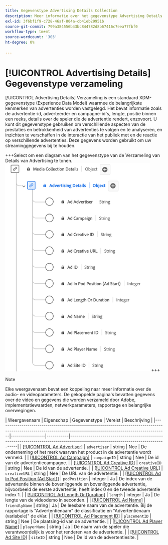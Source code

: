 ```yaml
---
title: Gegevenstype Advertising Details Collection
description: Meer informatie over het gegevenstype Advertising Details Collection Experience Data Model (XDM).
exl-id: 3f6bf1f9-c728-46af-804a-cb41eb29951b
source-git-commit: 799a384556b43bc844782d8b67416c7eea77fbf0
workflow-type: tm+mt
source-wordcount: '303'
ht-degree: 0%

---
```


# [!UICONTROL Advertising Details] Gegevenstype verzameling

[!UICONTROL Advertising Details] Verzameling is een standaard XDM-gegevenstype (Experience Data Model) waarmee de belangrijkste kenmerken van advertenties worden vastgelegd. Het bevat informatie zoals de advertentie-id, adverteerder en campagne-id&#39;s, lengte, positie binnen een reeks, details over de speler die de advertentie rendert, enzovoort. U kunt dit gegevenstype gebruiken om verschillende aspecten van de prestaties en betrokkenheid van advertenties te volgen en te analyseren, en inzichten te verschaffen in de interactie van het publiek met en de reactie op verschillende advertenties. Deze gegevens worden gebruikt om uw streaminggegevens bij te houden.

+++Select om een diagram van het gegevenstype van de Verzameling van Details van Advertising te tonen.
![ A diagram van het gegevenstype van de Inzameling van de Details van Advertising.](../images/data-types/advertising-details-collection.png)
+++

>[!NOTE]
>
>Elke weergavenaam bevat een koppeling naar meer informatie over de audio- en videoparameters. De gekoppelde pagina&#39;s bevatten gegevens over de video en gegevens die worden verzameld door Adobe, implementatiewaarden, netwerkparameters, rapportage en belangrijke overwegingen.

| Weergavenaam | Eigenschap | Gegevenstype | Vereist | Beschrijving |
|-----------------------------------------------------------------------------------------------------------------------------------------------------------------|-----------------|-----------|----------------------------------------------------------------------------------------------------------------------------------|
| [[!UICONTROL Ad Advertiser]](https://experienceleague.adobe.com/docs/media-analytics/using/implementation/variables/ad-parameters.html#advertiser) | `advertiser` | string | Nee | De onderneming of het merk waarvan het product in de advertentie wordt vermeld. |
| [[!UICONTROL Ad Campaign]](https://experienceleague.adobe.com/docs/media-analytics/using/implementation/variables/ad-parameters.html#campaign-id) | `campaignID` | string | Nee | De id van de advertentiecampagne. |
| [[!UICONTROL Ad Creative ID]](https://experienceleague.adobe.com/docs/media-analytics/using/implementation/variables/ad-parameters.html#creative-id) | `creativeID` | string | Nee | De id van de advertentie. |
| [[!UICONTROL Ad Creative URL]](https://experienceleague.adobe.com/docs/media-analytics/using/implementation/variables/ad-parameters.html#creative-url) | `creativeURL` | string | Nee | De URL van de advertentie. |
| [[!UICONTROL Ad In Pod Position (Ad Start)]](https://experienceleague.adobe.com/docs/media-analytics/using/implementation/variables/ad-parameters.html#ad-start) | `podPosition` | integer | Ja | De index van de advertentie binnen de bovenliggende en bovenliggende advertentie, bijvoorbeeld de eerste advertentie, heeft index 0 en de tweede advertentie index 1. |
| [[!UICONTROL Ad Length Or Duration]](https://experienceleague.adobe.com/docs/media-analytics/using/implementation/variables/ad-parameters.html#ad-length) | `length` | integer | Ja | De lengte van de videodemo in seconden. |
| [[!UICONTROL Ad Name]](https://experienceleague.adobe.com/docs/media-analytics/using/implementation/variables/ad-parameters.html#ad-name) | `friendlyName` | string | Ja | De leesbare naam van de advertentie. Bij de rapportage is &quot;Advertentienaam&quot; de classificatie en &quot;Advertentienaam (variabele)&quot; de eVar. |
| [[!UICONTROL Ad Placement ID]](https://experienceleague.adobe.com/docs/media-analytics/using/implementation/variables/ad-parameters.html#placement-id) | `placementID` | string | Nee | De plaatsing-id van de advertentie. |
| [[!UICONTROL Ad Player Name]](https://experienceleague.adobe.com/docs/media-analytics/using/implementation/variables/ad-parameters.html#ad-player-name) | `playerName` | string | Ja | De naam van de speler die verantwoordelijk is voor het renderen van de advertentie. |
| [[!UICONTROL Ad Site ID]](https://experienceleague.adobe.com/docs/media-analytics/using/implementation/variables/ad-parameters.html#site-id) | `siteID` | string | Nee | De id van de advertentiesite. |
